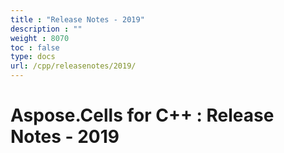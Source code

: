 ```yaml
---
title : "Release Notes - 2019" 
description : "" 
weight : 8070 
toc : false
type: docs
url: /cpp/releasenotes/2019/
---
```


# Aspose.Cells for C++ : Release Notes - 2019



